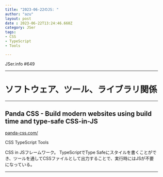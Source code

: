 ```yaml
---
title: "2023-06-22のJS: "
author: "azu"
layout: post
date : 2023-06-22T13:24:46.660Z
category: JSer
tags:
- CSS
- TypeScript
- Tools

---
```


JSer.info #649

----

<h1 class="site-genre">ソフトウェア、ツール、ライブラリ関係</h1>

----

## Panda CSS - Build modern websites using build time and type-safe CSS-in-JS
[panda-css.com/](https://panda-css.com/ "Panda CSS - Build modern websites using build time and type-safe CSS-in-JS")
<p class="jser-tags jser-tag-icon"><span class="jser-tag">CSS</span> <span class="jser-tag">TypeScript</span> <span class="jser-tag">Tools</span></p>

CSS in JSフレームワーク。
TypeScriptでType Safeにスタイルを書くことができ、ツールを通してCSSファイルとして出力することで、実行時にはJSが不要になっている。


----

